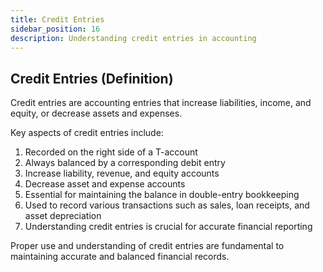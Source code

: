 ```yaml
---
title: Credit Entries
sidebar_position: 16
description: Understanding credit entries in accounting
---
```

## Credit Entries (Definition)
Credit entries are accounting entries that increase liabilities, income, and equity, or decrease assets and expenses.

Key aspects of credit entries include:
1. Recorded on the right side of a T-account
2. Always balanced by a corresponding debit entry
3. Increase liability, revenue, and equity accounts
4. Decrease asset and expense accounts
5. Essential for maintaining the balance in double-entry bookkeeping
6. Used to record various transactions such as sales, loan receipts, and asset depreciation
7. Understanding credit entries is crucial for accurate financial reporting

Proper use and understanding of credit entries are fundamental to maintaining accurate and balanced financial records.